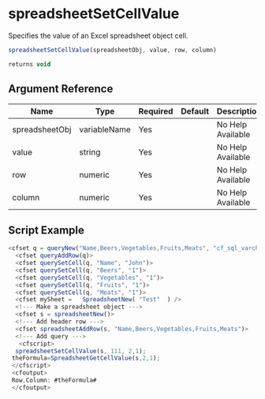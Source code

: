 # spreadsheetSetCellValue

Specifies the value of an Excel spreadsheet object cell.

```javascript
spreadsheetSetCellValue(spreadsheetObj, value, row, column)
```

```javascript
returns void
```

## Argument Reference

| Name | Type | Required | Default | Description |
| --- | --- | --- | --- | --- |
| spreadsheetObj | variableName | Yes |  | No Help Available |
| value | string | Yes |  | No Help Available |
| row | numeric | Yes |  | No Help Available |
| column | numeric | Yes |  | No Help Available |

## Script Example

```javascript
<cfset q = queryNew("Name,Beers,Vegetables,Fruits,Meats", "cf_sql_varchar,cf_sql_integer,cf_sql_integer,cf_sql_integer,cf_sql_integer")> 
  <cfset queryAddRow(q)> 
  <cfset querySetCell(q, "Name", "John")> 
  <cfset querySetCell(q, "Beers", "1")> 
  <cfset querySetCell(q, "Vegetables", "1")> 
  <cfset querySetCell(q, "Fruits", "1")> 
  <cfset querySetCell(q, "Meats", "1")> 
  <cfset mySheet =   SpreadsheetNew( "Test"  ) /> 
  <!--- Make a spreadsheet object ---> 
  <cfset s = spreadsheetNew()> 
  <!--- Add header row ---> 
  <cfset spreadsheetAddRow(s, "Name,Beers,Vegetables,Fruits,Meats")> 
  <!--- Add query ---> 
   <cfscript> 
  spreadsheetSetCellValue(s, 111, 2,1); 
 theFormula=SpreadsheetGetCellValue(s,2,1); 
 </cfscript> 
 <cfoutput> 
 Row,Column: #theFormula# 
 </cfoutput>
```
